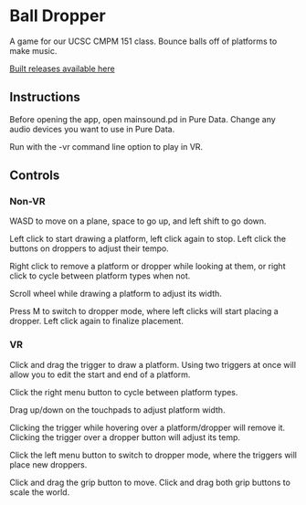 # Ball Dropper

A game for our UCSC CMPM 151 class. Bounce balls off of platforms to make music.

[Built releases available here](https://github.com/Colecf/BallDropper/releases)

## Instructions

Before opening the app, open mainsound.pd in Pure Data. Change any audio devices you want to use in Pure Data.

Run with the -vr command line option to play in VR.

## Controls

### Non-VR

WASD to move on a plane, space to go up, and left shift to go down.

Left click to start drawing a platform, left click again to stop. Left click the buttons on droppers to adjust their tempo.

Right click to remove a platform or dropper while looking at them, or right click to cycle between platform types when not.

Scroll wheel while drawing a platform to adjust its width.

Press M to switch to dropper mode, where left clicks will start placing a dropper. Left click again to finalize placement.

### VR

Click and drag the trigger to draw a platform. Using two triggers at once will allow you to edit the start and end of a platform.

Click the right menu button to cycle between platform types.

Drag up/down on the touchpads to adjust platform width.

Clicking the trigger while hovering over a platform/dropper will remove it. Clicking the trigger over a dropper button will adjust its temp.

Click the left menu button to switch to dropper mode, where the triggers will place new droppers.

Click and drag the grip button to move. Click and drag both grip buttons to scale the world.
